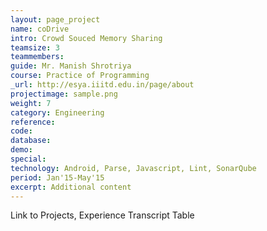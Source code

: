 ```yaml
---
layout: page_project
name: coDrive
intro: Crowd Souced Memory Sharing
teamsize: 3
teammembers: 
guide: Mr. Manish Shrotriya
course: Practice of Programming
_url: http://esya.iiitd.edu.in/page/about
projectimage: sample.png
weight: 7
category: Engineering
reference: 
code: 
database: 
demo: 
special: 
technology: Android, Parse, Javascript, Lint, SonarQube
period: Jan'15-May'15
excerpt: Additional content
---
```

Link to Projects, Experience
Transcript Table